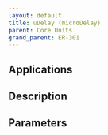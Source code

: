 ```yaml
---
layout: default
title: uDelay (microDelay)
parent: Core Units
grand_parent: ER-301
---
```


## Applications

## Description

## Parameters